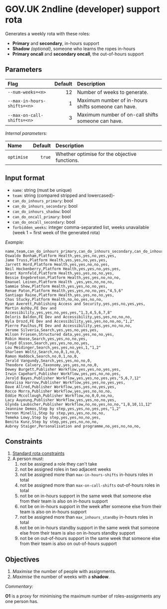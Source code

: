 GOV.UK 2ndline (developer) support rota
=======================================

Generates a weekly rota with these roles:

- **Primary** and **secondary**, in-hours support
- **Shadow** *(optional)*, someone who learns the ropes in-hours
- **Primary oncall** and **secondary oncall**, the out-of-hours support


Parameters
----------

| Flag                        | Default | Description                                         |
|:--------------------------- | -------:|:--------------------------------------------------- |
| `--num-weeks=<n>`           |      12 | Number of weeks to generate.                        |
| `--max-in-hours-shifts=<n>` |       1 | Maximum number of in-hours shifts someone can have. |
| `--max-on-call-shifts=<n>`  |       3 | Maximum number of on-call shifts someone can have.  |

*Internal parameters:*

| Name        | Default | Description                                   |
|:------------| -------:|:--------------------------------------------- |
| `optimise`  |  `true` | Whether optimise for the objective functions. |


Input format
------------

- `name`: string (must be unique)
- `team`: string (compared stripped and lowercased)-
- `can_do_inhours_primary`: bool
- `can_do_inhours_secondary`: bool
- `can_do_inhours_shadow`: bool
- `can_do_oncall_primary`: bool
- `can_do_oncall_secondary`: bool
- `forbidden_weeks`: integer comma-separated list, weeks unavailable (week 1 = first week of the generated rota)

*Example:*

```csv
name,team,can_do_inhours_primary,can_do_inhours_secondary,can_do_inhours_shadow,can_do_oncall_primary,can_do_oncall_secondary,forbidden_weeks
Oswaldo Bonham,Platform Health,yes,yes,no,yes,yes,
Jame Truss,Platform Health,yes,yes,no,yes,yes,
Jarrett Hord,Platform Health,yes,yes,no,no,yes,
Neil Hockenberry,Platform Health,yes,yes,no,yes,yes,
Grant Kornfeld,Platform Health,yes,yes,no,no,yes,
Bessie Engebretson,Platform Health,yes,yes,no,no,no,
Emanuel Leinen,Platform Health ,yes,yes,no,no,no,
Sammie Shew,Platform Health,yes,yes,no,no,yes,
Renae Paton,Platform Health,yes,yes,no,no,yes,"4,5,6"
Santiago Raine,Platform Health,yes,yes,no,no,yes,
Chas Stucky,Platform Health,no,no,yes,no,no,
Ryan Averett,Publishing Access and Security,yes,yes,no,yes,yes,
Martin Ashby,FE Dev and Accessibility,yes,yes,no,yes,yes,"1,3,4,5,6,7,8"
Deloris Baldon,FE Dev and Accessibility,yes,yes,no,no,no,
Nyla Drozd,FE Dev and Accessibility,yes,yes,no,no,no,"1,2"
Pierre Paulhus,FE Dev and Accessibility,yes,yes,no,no,no,
Jerome Silveria,Search,yes,yes,no,yes,yes,
Wilson Friesen,Structured data,yes,yes,no,no,yes,
Robin Hoose,Search,yes,yes,no,no,yes,
Floyd Olsson,Search,yes,yes,no,no,yes,
Lou Meidinger,Search,yes,yes,no,yes,1,"1,2"
Sharleen Woltz,Search,no,0,1,no,0,
Ramon Haddock,Search,no,0,1,no,0,
Jerald Vangundy,Search,yes,yes,no,no,0,
Theodore Calvery,Taxonomy,yes,yes,no,no,0,
Dewey Burgett,Publisher Workflow,yes,yes,no,yes,yes,
Irwin Capehart,Publisher Workflow,yes,yes,no,no,yes,
Jerold Bayes,Publisher Workflow,yes,yes,no,yes,yes,"5,6,7,12"
Annalisa Harrow,Publisher Workflow,yes,yes,no,yes,yes,
Dave Allred,Publisher Workflow,yes,yes,no,yes,yes,
Rocco Morra,Publisher Workflow,yes,yes,no,no,no,
Eddie Mccollough,Publisher Workflow,no,0,0,no,no,
Lacy Auyeung,Publisher Workflow,yes,yes,no,no,yes,
Glynda Laubscher,Publisher Workflow,no,no,yes,no,no,"1,8,10,11,12"
Jeannine Demos,Step by step,yes,yes,no,yes,yes,"1,2"
Vernon Minelli,Step by step,yes,yes,no,no,no,
Temeka Lowy,Step by step,yes,yes,no,no,yes,
Benita Kunz,Step by step,yes,yes,no,no,no,
Aubrey Staiger,Personalisation and programme,no,yes,no,no,no,
```


Constraints
-----------

1. [Standard rota constraints](rota.md#standard-constraints)
2. A person must:
   1. not be assigned a role they can't take
   2. not be assigned roles in two adjacent weeks
   3. not be assigned more than `max-in-hours-shifts` in-hours roles in total
   4. not be assigned more than `max-on-call-shifts` out-of-hours roles in total
   5. not be on in-hours support in the same week that someone else from their team is also on in-hours support
   6. not be on in-hours support in the week after someone else from their team is also on in-hours support
   7. not be assigned more than `max_inhours_standby` in-hours roles in total
   8. not be on in-hours standby support in the same week that someone else from their team is also on in-hours standby support
   9. not be on out-of-hours support in the same week that someone else from their team is also on out-of-hours support


Objectives
----------

1. *Maximise* the number of people with assignments.
2. *Maximise* the number of weeks with a **shadow**.

*Commentary:*

**O1** is a proxy for minimising the maximum number of roles-assignments any one person has.
